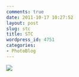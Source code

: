 ```yaml
---
comments: true
date: 2011-10-17 10:27:52
layout: post
slug: stc
title: STC
wordpress_id: 4751
categories:
- PhotoBlog
---
```


![](http://ryanfitzer.com/main/wp-content/uploads/2011/10/2011-09-19-at-18-05-40.jpg)
